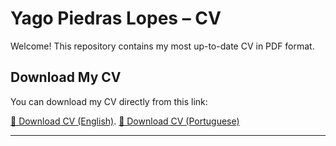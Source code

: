 # Yago Piedras Lopes – CV

Welcome! This repository contains my most up-to-date CV in PDF format.

## Download My CV
You can download my CV directly from this link:

[📄 Download CV (English)](https://github.com/yagosamu/resume/blob/main/(EN)resume_Yago_Piedras_Lopes_v2.pdf).
[📄 Download CV (Portuguese)](https://github.com/yagosamu/resume/blob/main/(PT)curriculo_Yago_Piedras_Lopes_v3.pdf)  


---


